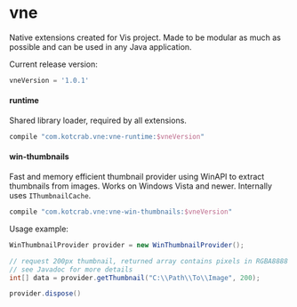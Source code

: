 # vne
Native extensions created for Vis project. Made to be modular as much as possible and can be used in any Java application.

Current release version:
```groovy
vneVersion = '1.0.1'
```

#### runtime
Shared library loader, required by all extensions.

```groovy
compile "com.kotcrab.vne:vne-runtime:$vneVersion"
```

#### win-thumbnails
Fast and memory efficient thumbnail provider using WinAPI to extract thumbnails from images. Works on Windows Vista and newer. 
Internally uses `IThumbnailCache`. 

```groovy
compile "com.kotcrab.vne:vne-win-thumbnails:$vneVersion"
```

Usage example:
```java
WinThumbnailProvider provider = new WinThumbnailProvider();

// request 200px thumbnail, returned array contains pixels in RGBA8888 format with two first elements being size of image
// see Javadoc for more details
int[] data = provider.getThumbnail("C:\\Path\\To\\Image", 200);

provider.dispose()
```
